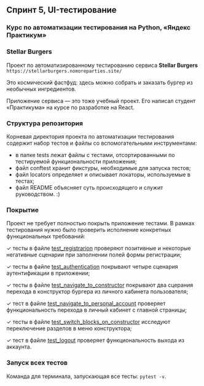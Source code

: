 ## Спринт 5, UI-тестирование
### Курс по автоматизации тестирования на Python, «Яндекс Практикум»
### Stellar Burgers

Проект по автоматизированному тестированию сервиса **Stellar Burgers** 
`https://stellarburgers.nomoreparties.site/`

Это космический фастфуд: здесь можно собрать и заказать бургер из необычных ингредиентов.

Приложение сервиса — это тоже учебный проект. Его написал студент «Практикума» на курсе по разработке на React.

### Структура репозитория

Корневая директория проекта по автоматизации тестирования содержит набор тестов и файлы со вспомогательными инструментами:

- в папке tests лежат файлы с тестами, отсортированными по тестируемой функциональности приложения;
- файл conftest хранит фикстуры, необходимые для запуска тестов;
- файл locators определяет и описывает локаторы, используемые в тестах;
- файл README объясняет суть происходящего и служит руководством. :)

### Покрытие

Проект не требует полностью покрыть приложение тестами. В рамках тестирования нужно было проверить исполнение конкретных функциональных требований:

&#10003; тесты в файле [test_registrarion](https://github.com/KristinaBragina/Sprint_5/blob/develop/tests/test_registrarion.py) проверяют позитивные и некоторые негативные сценарии при заполнении полей формы регистрации;

&#10003; тесты в файле [test_authentication](https://github.com/KristinaBragina/Sprint_5/blob/develop/tests/test_authentication.py) покрывают четыре сценария аутентификации в приложении;

&#10003; тесты в файле [test_navigate_to_constructor](https://github.com/KristinaBragina/Sprint_5/blob/develop/tests/test_navigate_to_constructor.py) покрывают два сцерания перехода в конструктор бургера из личного кабинета пользователя;

&#10003; тест в файле [test_navigate_to_personal_account](https://github.com/KristinaBragina/Sprint_5/blob/develop/tests/test_navigate_to_personal_account.py) проверяет функциональность перехода в личный кабинет с главной страницы;

&#10003; тесты в файле [test_switch_blocks_on_constructor](https://github.com/KristinaBragina/Sprint_5/blob/develop/tests/test_switch_blocks_on_constructor.py) исследуют переключение разделов в меню конструктора;

&#10003; тест в файле [test_logout](https://github.com/KristinaBragina/Sprint_5/blob/develop/tests/test_logout.py) проверяет функциональность выхода из аккаунта.

### Запуск всех тестов

Команда для терминала, запускающая все тесты: `pytest -v`.
